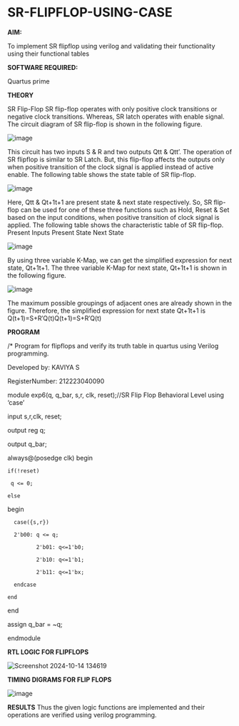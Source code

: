 # SR-FLIPFLOP-USING-CASE

**AIM:**

To implement  SR flipflop using verilog and validating their functionality using their functional tables

**SOFTWARE REQUIRED:**

Quartus prime

**THEORY**

SR Flip-Flop SR flip-flop operates with only positive clock transitions or negative clock transitions. Whereas, SR latch operates with enable signal. The circuit diagram of SR flip-flop is shown in the following figure.

![image](https://github.com/naavaneetha/SR-FLIPFLOP-USING-CASE/assets/154305477/0f710028-ad52-4d3e-9276-8714cf023a25)

 
This circuit has two inputs S & R and two outputs Qtt & Qtt’. The operation of SR flipflop is similar to SR Latch. But, this flip-flop affects the outputs only when positive transition of the clock signal is applied instead of active enable. The following table shows the state table of SR flip-flop.

![image](https://github.com/naavaneetha/SR-FLIPFLOP-USING-CASE/assets/154305477/dabfc4f4-87e3-4cbc-9472-f89ee1b5ed30)

 
Here, Qtt & Qt+1t+1 are present state & next state respectively. So, SR flip-flop can be used for one of these three functions such as Hold, Reset & Set based on the input conditions, when positive transition of clock signal is applied. The following table shows the characteristic table of SR flip-flop. Present Inputs Present State Next State

![image](https://github.com/naavaneetha/SR-FLIPFLOP-USING-CASE/assets/154305477/dd90d16c-aec5-4290-a586-e2346b1e9eb5)

 
By using three variable K-Map, we can get the simplified expression for next state, Qt+1t+1. The three variable K-Map for next state, Qt+1t+1 is shown in the following figure.

![image](https://github.com/naavaneetha/SR-FLIPFLOP-USING-CASE/assets/154305477/473efad6-d70b-4ca7-aeb7-898bbfca319f)

 
The maximum possible groupings of adjacent ones are already shown in the figure. Therefore, the simplified expression for next state Qt+1t+1 is Q(t+1)=S+R′Q(t)Q(t+1)=S+R′Q(t)

**PROGRAM**

/* Program for flipflops and verify its truth table in quartus using Verilog programming.

Developed by: KAVIYA S

RegisterNumber: 212223040090

module exp6(q, q_bar, s,r, clk, reset);//SR Flip Flop Behavioral Level using ‘case’ 
  
  input s,r,clk, reset;
  
  output reg q;
  
  output q_bar;
 
  always@(posedge clk) begin 
    
    if(!reset)       
	   
     q <= 0;
  
    else 
  
  begin
     
      case({s,r})       
	     
      2'b00: q <= q;     
            
             2'b01: q<=1'b0;
             
             2'b10: q<=1'b1;                
             
             2'b11: q<=1'bx;            
      
      endcase
    
    end
  
  end
  
  assign q_bar = ~q;

endmodule

**RTL LOGIC FOR FLIPFLOPS**

![Screenshot 2024-10-14 134619](https://github.com/user-attachments/assets/921261d9-ba55-455e-8d8d-f195f9fafbe3)


**TIMING DIGRAMS FOR FLIP FLOPS**

![image](https://github.com/user-attachments/assets/063aa6e0-0a68-4934-9c88-f3b8ba9cbec9)

**RESULTS**
Thus the given logic functions are implemented and their operations are verified using verilog programming.


